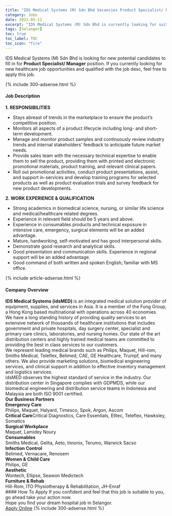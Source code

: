 ```yaml
---
title: "IDS Medical Systems (M) Sdn Bhd Vacancies Product Specialist/ Manager" 
category: Jobs 
date: 2021-05-11 
excerpt: "IDS Medical Systems (M) Sdn Bhd is currently looking for suitable person to fill in the Product Specialist/ Manager which positioned at Selangor" 
tags: [Selangor] 
toc: true 
toc_label: TOC 
toc_icon: "fire" 
--- 
```


<p>IDS Medical Systems (M) Sdn Bhd is looking for new potential candidates to fill in for <b>Product Specialist/ Manager</b> position. If you currently looking for new healthcare job opportunities and qualified with the job desc, feel free to apply this job.
</p>{% include 300-adsense.html %} 
<div><div><h4>Job Description</h4></div><div><div><span><div><div><strong>1.&#160;RESPONSIBILITIES</strong></div><ul><li>Stays abreast of trends in the marketplace to ensure the product&#8217;s competitive position.</li><li>Monitors all aspects of a product lifecycle including long- and short-term development.</li><li>Manage and monitor product samples and continuously review industry trends and internal stakeholders&#8217; feedback to anticipate future market needs.</li><li>Provide sales team with the necessary technical expertise to enable them to sell the product, providing them with printed and electronic promotional materials, product training, and relevant clinical papers.</li><li>Roll out promotional activities, conduct product presentations, assist, and support in-services and develop training programs for selected products as well as product evaluation trials and survey feedback for new product developments.</li></ul><div><strong>2.&#160;WORK EXPERIENCE &amp; QUALIFICATION</strong></div><ul><li>Strong academics in biomedical science, nursing, or similar life science and medical/healthcare related degrees.</li><li>Experience in relevant field should be 5 years and above.</li><li>Experience in consumables products and technical exposure in intensive care, emergency, surgical elements will be an added advantage.</li><li>Mature, hardworking, self-motivated and has good interpersonal skills.</li><li>Demonstrate good research and analytical skills.</li><li>Good presentation and communication skills. Experience in regional support will be an added advantage.</li><li>Good command of both written and spoken English; familiar with MS office.</li></ul></div></span></div></div></div> 
{% include article-adsense.html %} 
<div><div><h4>Company Overview</h4></div><div><div><span><div><div>
<div>
<div>
<div>
<div>
<strong>IDS Medical Systems (idsMED) </strong>is an integrated medical solution provider of equipment, supplies, and services in Asia. It is a member of the Fung Group, a Hong Kong based multinational with operations across 40 economies.</div>
<div>
					We have a long standing history of providing quality services to an extensive network of thousands of healthcare institutions that includes government and private hospitals, day surgery center, specialist and primary care clinics, laboratories, and nursing homes. Our state of the art distribution centers and highly trained medical teams are committed to providing the best in class services to our customers.</div>
<div>
					We represent leading medical brands such as Philips, Maquet, Hill-rom, Smiths Medical, Teleflex, Belimed, CAE, GE Healthcare, Trumpf, and many others. We also provide marketing solutions, biomedical engineering services, and clinical support in addition to effective inventory management and logistics services.</div>
<div>
					idsMED observes the highest standard of service in the industry. Our distribution center in Singapore complies with GDPMDS, while our biomedical engineering and distribution service teams in Indonesia and Malaysia are both ISO 9001 certified.</div>
</div>
</div>
</div>
</div>
<div>
<div>
<strong>Our Business Partners</strong></div>
<div>
<strong>Emergency Care</strong></div>
<div>
		Philips, Maquet, Halyard, Timesco, Spok, Argon, Ascom</div>
<div>
<strong>Critical Care</strong>Critical Diagnostics, Care Essentials, Elltec, Teleflex, Hawksley, Somatics</div>
<div>
<strong>Surgical Workplace</strong></div>
<div>
		Maquet, Lamidey Noury</div>
<div>
<b>Consumables</b></div>
<div>
		Smiths Medical, Gelita, Aeto, Innonix, Terumo, Warwick Sacso</div>
<div>
<b>Infection Control</b></div>
<div>
		Belimed, Vernacare, Renosem</div>
<div>
<b>Women &amp; Child Care</b></div>
<div>
		Philips, GE</div>
<div>
<b>Aesthetic</b></div>
<div>
		Wontech, Ellipse, Seawon Medictech</div>
<div>
<b>Furniture &amp; Rehab</b></div>
<div>
		Hill-Rom, ITO Physiotherapy &amp; Rehabilitation, JH-Enraf</div>
</div></div></span></div></div></div> 
#### How To Apply 
If you confident and feel that this job is suitable to you, go ahead take your action now. <br/> 
Hope you find your dream hospital job in Selangor. <br/> 
<a href="https://www.jobstreet.com.my/en/job/product-specialist-manager-4564210?jobId=jobstreet-my-job-4564210" class="btn btn--warning" target="_blank" rel="nofollow noopenner">Apply Online</a> 
{% include 300-adsense.html %} 